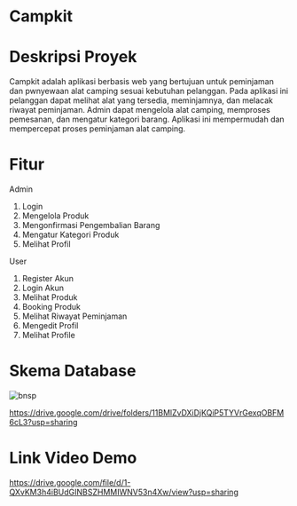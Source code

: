 # Campkit

# Deskripsi Proyek
Campkit adalah aplikasi berbasis web yang bertujuan untuk peminjaman dan pwnyewaan alat camping sesuai kebutuhan pelanggan. Pada aplikasi ini pelanggan dapat melihat alat yang tersedia, meminjamnya, dan melacak riwayat peminjaman. Admin dapat mengelola alat camping, memproses pemesanan, dan mengatur kategori barang. Aplikasi ini mempermudah dan mempercepat proses peminjaman alat camping.

# Fitur
Admin
1. Login
2. Mengelola Produk
3. Mengonfirmasi Pengembalian Barang
4. Mengatur Kategori Produk
5. Melihat Profil

User
1. Register Akun
2. Login Akun
3. Melihat Produk
4. Booking Produk
5. Melihat Riwayat Peminjaman
6. Mengedit Profil
7. Melihat Profile

# Skema Database
![bnsp](https://github.com/user-attachments/assets/515f9a1d-5575-420b-8059-57061ba515d8)

https://drive.google.com/drive/folders/11BMlZvDXiDjKQiP5TYVrGexqOBFM6cL3?usp=sharing

# Link Video Demo
https://drive.google.com/file/d/1-QXvKM3h4iBUdGINBSZHMMIWNV53n4Xw/view?usp=sharing
